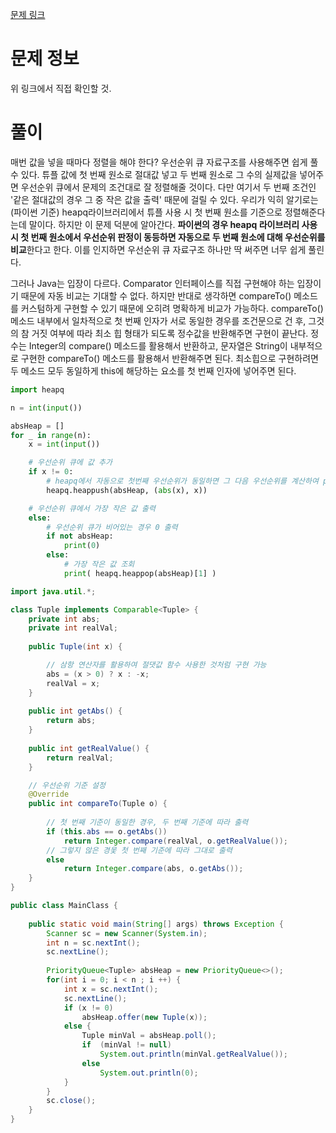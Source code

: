 [문제 링크](https://www.acmicpc.net/problem/11286)

# 문제 정보

위 링크에서 직접 확인할 것.

# 풀이

매번 값을 넣을 때마다 정렬을 해야 한다? 우선순위 큐 자료구조를 사용해주면 쉽게 풀 수 있다. 튜플 값에 첫 번째 원소로 절대값 넣고 두 번째 원소로 그 수의 실제값을 넣어주면 우선순위 큐에서 문제의 조건대로 잘 정렬해줄 것이다. 다만 여기서 두 번째 조건인 '같은 절대값의 경우 그 중 작은 값을 출력' 때문에 걸릴 수 있다. 우리가 익히 알기로는 (파이썬 기준) heapq라이브러리에서 튜플 사용 시 첫 번째 원소를 기준으로 정렬해준다는데 말이다. 하지만 이 문제 덕분에 알아간다. **파이썬의 경우 heapq 라이브러리 사용 시 첫 번째 원소에서 우선순위 판정이 동등하면 자동으로 두 번째 원소에 대해 우선순위를 비교**한다고 한다. 이를 인지하면 우선순위 큐 자료구조 하나만 딱 써주면 너무 쉽게 풀린다.

그러나 Java는 입장이 다르다. Comparator 인터페이스를 직접 구현해야 하는 입장이기 때문에 자동 비교는 기대할 수 없다. 하지만 반대로 생각하면 compareTo() 메소드를 커스텀하게 구현할 수 있기 때문에 오히려 명확하게 비교가 가능하다. compareTo() 메소드 내부에서 일차적으로 첫 번째 인자가 서로 동일한 경우를 조건문으로 건 후, 그것의 참 거짓 여부에 따라 최소 힙 형태가 되도록 정수값을 반환해주면 구현이 끝난다. 정수는 Integer의 compare() 메소드를 활용해서 반환하고, 문자열은 String이 내부적으로 구현한 compareTo() 메소드를 활용해서 반환해주면 된다. 최소힙으로 구현하려면 두 메소드 모두 동일하게 this에 해당하는 요소를 첫 번째 인자에 넣어주면 된다.

```python
import heapq

n = int(input())

absHeap = []
for _ in range(n):
    x = int(input())

    # 우선순위 큐에 값 추가 
    if x != 0:
        # heapq에서 자동으로 첫번째 우선순위가 동일하면 그 다음 우선순위를 계산하여 pop해준다.
        heapq.heappush(absHeap, (abs(x), x))

    # 우선순위 큐에서 가장 작은 값 출력
    else:
        # 우선순위 큐가 비어있는 경우 0 출력
        if not absHeap:
            print(0)
        else:
            # 가장 작은 값 조회
            print( heapq.heappop(absHeap)[1] )

```

```java
import java.util.*;

class Tuple implements Comparable<Tuple> {
	private int abs;
	private int realVal;
	
	public Tuple(int x) {

        // 삼항 연산자를 활용하여 절댓값 함수 사용한 것처럼 구현 가능
		abs = (x > 0) ? x : -x;
		realVal = x;
	}
	
	public int getAbs() {
		return abs;
	}
	
	public int getRealValue() {
		return realVal;
	}

    // 우선순위 기준 설정
	@Override
	public int compareTo(Tuple o) {
		
        // 첫 번째 기준이 동일한 경우, 두 번째 기준에 따라 출력
		if (this.abs == o.getAbs())
			return Integer.compare(realVal, o.getRealValue());
        // 그렇지 않은 경웇 첫 번째 기준에 따라 그대로 출력
		else
			return Integer.compare(abs, o.getAbs());
	}
}

public class MainClass {
	
	public static void main(String[] args) throws Exception {
		Scanner sc = new Scanner(System.in);
		int n = sc.nextInt();
		sc.nextLine();
		
		PriorityQueue<Tuple> absHeap = new PriorityQueue<>();
		for(int i = 0; i < n ; i ++) {
			int x = sc.nextInt();
			sc.nextLine();
			if (x != 0)
				absHeap.offer(new Tuple(x));
			else {
				Tuple minVal = absHeap.poll();
				if  (minVal != null)
					System.out.println(minVal.getRealValue());
				else
					System.out.println(0);
			}
		}
		sc.close();
	}
}
```